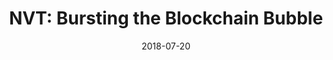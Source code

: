 ---
title: "NVT: Bursting the Blockchain Bubble"
date: 2018-07-20
categories: [blog post]
section: amberdata
tags: [blockchain, blog post, finance]
link: https://medium.com/amberdata/nvt-bursting-the-blockchain-bubble-6974e8609244
---